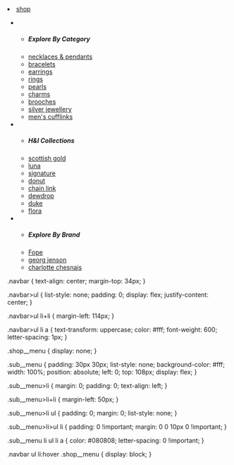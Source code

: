 <li>
                            <a href="#">shop</a>
                            <div class="shop__menu">
                                <ul class="sub__menu">
                                    <li>
                                        <ul>
                                            <li>
                                                <h5>Explore By Category</h5>
                                            </li>
                                            <li>
                                                <a href="#">necklaces & pendants</a>
                                            </li>
                                            <li>
                                                <a href="#">bracelets</a>
                                            </li>
                                            <li>
                                                <a href="#">earrings</a>
                                            </li>
                                            <li>
                                                <a href="#">rings</a>
                                            </li>
                                            <li>
                                                <a href="#">pearls</a>
                                            </li>
                                            <li>
                                                <a href="#">charms</a>
                                            </li>
                                            <li>
                                                <a href="#">brooches</a>
                                            </li>
                                            <li>
                                                <a href="#">silver jewellery</a>
                                            </li>
                                            <li>
                                                <a href="#">men's cufflinks</a>
                                            </li>
                                        </ul>
                                    </li>
                                    <li>
                                        <ul>
                                            <li>
                                                <h5>H&I Collections</h5>
                                            </li>
                                            <li>
                                                <a href="#">scottish gold</a>
                                            </li>
                                            <li>
                                                <a href="#">luna</a>
                                            </li>
                                            <li>
                                                <a href="#">signature</a>
                                            </li>
                                            <li>
                                                <a href="#">donut</a>
                                            </li>
                                            <li>
                                                <a href="#">chain link</a>
                                            </li>
                                            <li>
                                                <a href="#">dewdrop</a>
                                            </li>
                                            <li>
                                                <a href="#">duke</a>
                                            </li>
                                            <li>
                                                <a href="#">flora</a>
                                            </li>
                                        </ul>
                                    </li>
                                    <li>
                                        <ul>
                                            <li>
                                                <h5>Explore By Brand</h5>
                                            </li>
                                            <li>
                                                <a href="#">Fope</a>
                                            </li>
                                            <li>
                                                <a href="#">georg jenson</a>
                                            </li>
                                            <li>
                                                <a href="#">charlotte chesnais</a>
                                            </li>
                                        </ul>
                                    </li>
                                </ul>
                            </div>
                        </li>
                        
                        
  .navbar {
    text-align: center;
    margin-top: 34px;
}

.navbar>ul {
    list-style: none;
    padding: 0;
    display: flex;
    justify-content: center;
}

.navbar>ul li+li {
    margin-left: 114px;
}

.navbar>ul li a {
    text-transform: uppercase;
    color: #fff;
    font-weight: 600;
    letter-spacing: 1px;
}

.shop__menu {
    display: none;
}

.sub__menu {
    padding: 30px 30px;
    list-style: none;
    background-color: #fff;
    width: 100%;
    position: absolute;
    left: 0;
    top: 108px;
    display: flex;
}

.sub__menu>li {
    margin: 0;
    padding: 0;
    text-align: left;
}

.sub__menu>li+li {
    margin-left: 50px;
}

.sub__menu>li ul {
    padding: 0;
    margin: 0;
    list-style: none;
}

.sub__menu>li>ul li {
    padding: 0 !important;
    margin: 0 0 10px 0 !important;
}

.sub__menu li ul li a {
    color: #080808;
    letter-spacing: 0 !important;
}

.navbar ul li:hover .shop__menu {
    display: block;
}




